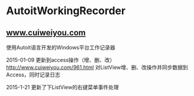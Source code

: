 ﻿AutoitWorkingRecorder
=====================
www.cuiweiyou.com
---------------------

使用Autoit语言开发的Windows平台工作记录器

2015-01-09
更新到access操作（增、删、改）
http://www.cuiweiyou.com/961.html
对ListView增、删、改操作并同步数据到Access，同时记录日志

2015-1-21
更新了下ListView的右键菜单事件处理